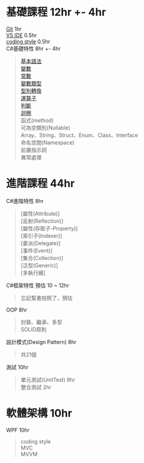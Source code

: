 # 基礎課程  12hr +- 4hr
[Git](/Git版本控制.md)             1hr  
[VS IDE](/VisualStudioIDE.md)          0.5hr  
[coding style](/CodingStyle.md)    0.5hr  
C#基礎特性      8hr +- 4hr
> [基本語法](/基本語法.md)  
> [變數](/變數.md)  
> [常數](/變數.md)  
> [變數類型](/變數.md)    
> [型別轉換](/變數.md)    
> [運算子](/運算子.md)  
> [判斷](/判斷.md)  
> [迴圈](/迴圈.md)  
> 函式(method)  
> 可為空類別(Nullable)  
> Array、String、Struct、Enum、Class、Interface  
> 命名空間(Namespace)  
> 前置指示詞  
> 異常處理  

# 進階課程  44hr
C#進階特性 8hr
> [屬性(Attribute)]  
> [反射(Reflection)]  
> [屬性(存取子-Property)]  
> [索引子(Indexer)]  
> [委派(Delegate)]  
> [事件(Event)]  
> [集合(Collection)]  
> [泛型(Generic)]  
> [多執行續] 

C#框架特性  預估 10 ~ 12hr  
 > 忘記幫書拍照了，預估  

OOP 8hr
> 封裝、繼承、多型  
> SOLID原則  

設計模式(Design Pattern) 8hr  
> 共21個  

測試 10hr
> 單元測試(UnitTest)    8hr  
> 整合測試              2hr

# 軟體架構  10hr
WPF 10hr  
> coding style  
> MVC  
> MVVM  
